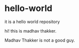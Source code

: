 # hello-world
it is a hello world repository
 
 hi! this is madhav thakker.
 
 Madhav Thakker is not a good guy. 
